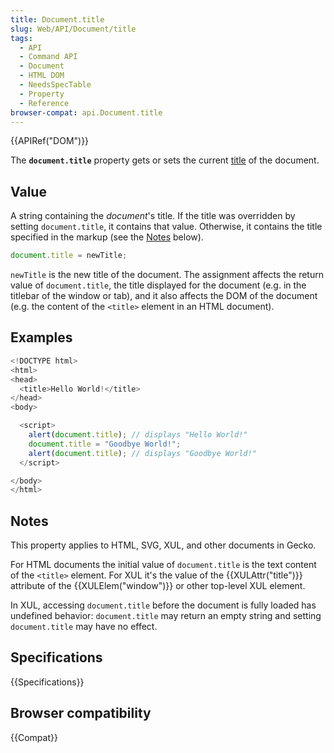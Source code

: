```yaml
---
title: Document.title
slug: Web/API/Document/title
tags:
  - API
  - Command API
  - Document
  - HTML DOM
  - NeedsSpecTable
  - Property
  - Reference
browser-compat: api.Document.title
---
```

{{APIRef("DOM")}}

The **`document.title`** property gets
or sets the current [title](/en-US/docs/Web/HTML/Element/title) of the
document.

## Value

A string containing the _document_'s title. If the title was overridden by setting `document.title`, it contains that value. Otherwise, it contains the title specified in the markup (see the [Notes](#notes) below).

```js
document.title = newTitle;
```

`newTitle` is the new title of the document. The assignment
affects the return value of `document.title`, the title displayed for the
document (e.g. in the titlebar of the window or tab), and it also affects the DOM of the
document (e.g. the content of the `<title>` element in an HTML
document).

## Examples

```js
<!DOCTYPE html>
<html>
<head>
  <title>Hello World!</title>
</head>
<body>

  <script>
    alert(document.title); // displays "Hello World!"
    document.title = "Goodbye World!";
    alert(document.title); // displays "Goodbye World!"
  </script>

</body>
</html>
```

## Notes

This property applies to HTML, SVG, XUL, and other documents in Gecko.

For HTML documents the initial value of `document.title` is the text content
of the `<title>` element. For XUL it's the value of the
{{XULAttr("title")}} attribute of the {{XULElem("window")}} or other top-level XUL
element.

In XUL, accessing `document.title` before the document is fully loaded has
undefined behavior: `document.title` may return an empty string and setting
`document.title` may have no effect.

## Specifications

{{Specifications}}

## Browser compatibility

{{Compat}}

